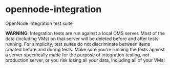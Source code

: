 opennode-integration
====================

OpenNode integration test suite

**WARNING**: Integration tests are run against a local OMS server. Most of the data (including VMs) on that
server will be deleted before and after tests running. For simplicity, test suites do not discriminate between
items created before and during tests. Make sure you're running the tests against a server specifically made
for the purpose of integration testing, not production server, or you risk losing all your data, including
all of your VMs!
